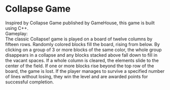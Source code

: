 # Collapse Game

Inspired by Collapse Game published by GameHouse, this game is built using C++. <br/>
Gameplay:<br/>
The classic Collapse! game is played on a board of twelve columns by fifteen rows. Randomly colored blocks fill the board, rising from below. By clicking on a group of 3 or more blocks of the same color, the whole group disappears in a collapse and any blocks stacked above fall down to fill in the vacant spaces. If a whole column is cleared, the elements slide to the center of the field. If one or more blocks rise beyond the top row of the board, the game is lost. If the player manages to survive a specified number of lines without losing, they win the level and are awarded points for successful completion.
